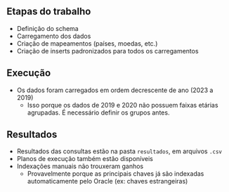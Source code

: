 ## Etapas do trabalho

- Definição do schema  
- Carregamento dos dados  
- Criação de mapeamentos (países, moedas, etc.)  
- Criação de inserts padronizados para todos os carregamentos  

## Execução

- Os dados foram carregados em ordem decrescente de ano (2023 a 2019)  
  - Isso porque os dados de 2019 e 2020 não possuem faixas etárias agrupadas. É necessário definir os grupos antes.

## Resultados

- Resultados das consultas estão na pasta `resultados`, em arquivos `.csv`  
- Planos de execução também estão disponíveis  
- Indexações manuais não trouxeram ganhos  
  - Provavelmente porque as principais chaves já são indexadas automaticamente pelo Oracle (ex: chaves estrangeiras)
